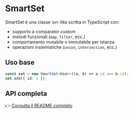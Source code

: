 # SmartSet

SmartSet è una classe `Set`-like scritta in TypeScript con:

- supporto a comparator custom
- metodi funzionali (`map`, `filter`, ecc.)
- comportamento mutabile o immutabile per istanza
- operazioni insiemistiche (`union`, `intersection`, ecc.)

## Uso base

```ts
const set = new SmartSet<User>((a, b) => a.id === b.id);
set.add({ id: 1 });
```

## API completa

👉 [Consulta il README completo](../README.md)
